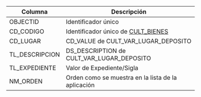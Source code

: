 | Columna        | Descripción                                          |
|----------------|------------------------------------------------------|
| OBJECTID       | Identificador único                                  |
| CD_CODIGO      | Identificador único de [CULT_BIENES](CULT_BIENES.md) |
| CD_LUGAR       | CD_VALUE de CULT_VAR_LUGAR_DEPOSITO                  |
| TL_DESCRIPCION | DS_DESCRIPTION de CULT_VAR_LUGAR_DEPOSITO            |
| TL_EXPEDIENTE  | Valor de Expediente/Sigla                            |
| NM_ORDEN       | Orden como se muestra en la lista de la aplicación   |
